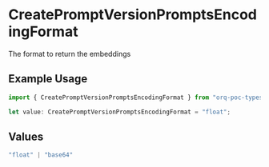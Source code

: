 # CreatePromptVersionPromptsEncodingFormat

The format to return the embeddings

## Example Usage

```typescript
import { CreatePromptVersionPromptsEncodingFormat } from "orq-poc-typescript-multi-env-version/models/operations";

let value: CreatePromptVersionPromptsEncodingFormat = "float";
```

## Values

```typescript
"float" | "base64"
```